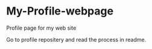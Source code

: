 # My-Profile-webpage
Profile page for my web site

Go to profile repositery and read the process in readme.
